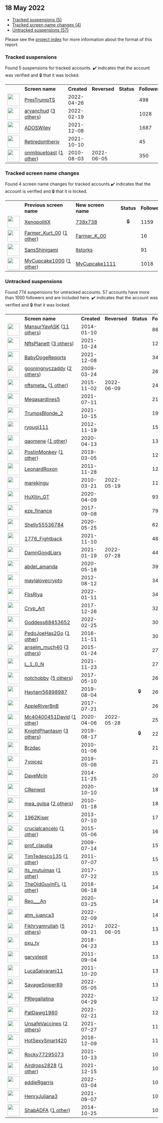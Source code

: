 ## 18 May 2022

* [Tracked suspensions (5)](#tracked-suspensions)
* [Tracked screen name changes (4)](#tracked-screen-name-changes)
* [Untracked suspensions (57)](#untracked-suspensions)

Please see the [project index](https://github.com/travisbrown/twitter-watch) for more information about the format of this report.

### Tracked suspensions

Found 5 suspensions for tracked accounts.
  ✔️ indicates that the account was verified and 🔒 that it was locked.

<table>
    <tr>
        <th></th>
        <th align="left">Screen name</th>
        <th align="left">Created</th>
        <th align="left">Reversed</th>
        <th align="left">Status</th>
        <th align="left">Followers</th>
        <th align="left">Ranking</th></tr>
    </tr>
        <tr>
            <td><a href="https://twitter.com/intent/user?user_id=1518751351500513280">
                <img src="https://pbs.twimg.com/profile_images/1520604870448848896/BHsndIC7_normal.jpg" width="40px" height="40px" align="center"/></a>
            </td>
            <td>
                <a href="https://twitter.com/PresTrumpTS">PresTrumpTS</a></td>
            <td>2022-04-26</td>
            <td></td>
            <td align="center"></td>
            <td>498</td>
            <td>757</td>
        </tr>
        <tr>
            <td><a href="https://twitter.com/intent/user?user_id=1495094035710676994">
                <img src="https://pbs.twimg.com/profile_images/1526264715088896007/19VG7pZK_normal.jpg" width="40px" height="40px" align="center"/></a>
            </td>
            <td>
                <a href="https://twitter.com/aryanchud">aryanchud</a>&nbsp;(<a href="https://api.memory.lol/v1/tw/id/1495094035710676994">3 others</a>)&nbsp;</td>
            <td>2022-02-19</td>
            <td></td>
            <td align="center"></td>
            <td>1028</td>
            <td>1782</td>
        </tr>
        <tr>
            <td><a href="https://twitter.com/intent/user?user_id=1468371649108267008">
                <img src="https://pbs.twimg.com/profile_images/1475344085925842945/zQ0MPpBR_normal.jpg" width="40px" height="40px" align="center"/></a>
            </td>
            <td>
                <a href="https://twitter.com/ADOSWiley">ADOSWiley</a></td>
            <td>2021-12-08</td>
            <td></td>
            <td align="center"></td>
            <td>1687</td>
            <td>2071</td>
        </tr>
        <tr>
            <td><a href="https://twitter.com/intent/user?user_id=1447287359335194624">
                <img src="https://pbs.twimg.com/profile_images/1447287932650409990/p-oCCuZ7_normal.jpg" width="40px" height="40px" align="center"/></a>
            </td>
            <td>
                <a href="https://twitter.com/Retiredontheriv">Retiredontheriv</a></td>
            <td>2021-10-10</td>
            <td></td>
            <td align="center"></td>
            <td>45</td>
            <td>33292</td>
        </tr>
        <tr>
            <td><a href="https://twitter.com/intent/user?user_id=174378852">
                <img src="https://pbs.twimg.com/profile_images/1182719433334251520/OfILSRjw_normal.jpg" width="40px" height="40px" align="center"/></a>
            </td>
            <td>
                <a href="https://twitter.com/onmilquetoast">onmilquetoast</a>&nbsp;(<a href="https://api.memory.lol/v1/tw/id/174378852">1 other</a>)&nbsp;</td>
            <td>2010-08-03</td>
            <td>2022-06-05</td>
            <td align="center"></td>
            <td>350</td>
            <td>81358</td>
        </tr></table>

### Tracked screen name changes

Found 4 screen name changes for tracked accounts.✔️ indicates that the account is verified and 🔒 that it is locked.

<table>
    <tr>
        <th></th>
        <th align="left">Previous screen name</th>
        <th align="left">New screen name</th>
        <th align="left">Status</th>
        <th align="left">Followers</th>
        <th align="left">Ranking</th></tr>
    </tr>
        <tr>
            <td><a href="https://twitter.com/intent/user?user_id=1305945020206321665">
                <img src="https://pbs.twimg.com/profile_images/1305950786774536192/7lrFkk_o_normal.jpg" width="40px" height="40px" align="center"/></a>
            </td>
            <td>
                <a href="https://twitter.com/XenopolitiX">XenopolitiX</a></td>
            <td>
                <a href="https://twitter.com/738x738">738x738</a>
            </td>
            <td align="center">🔒</td>
            <td>1159</td>
            <td>35140</td>
        </tr>
        <tr>
            <td><a href="https://twitter.com/intent/user?user_id=1524838707617943552">
                <img src="https://pbs.twimg.com/profile_images/1526338160149467136/Y_vi72WQ_normal.jpg" width="40px" height="40px" align="center"/></a>
            </td>
            <td>
                <a href="https://twitter.com/Farmer_Kurt_00">Farmer_Kurt_00</a>&nbsp;(<a href="https://api.memory.lol/v1/tw/id/1524838707617943552">1 other</a>)&nbsp;</td>
            <td>
                <a href="https://twitter.com/Farmer_K_00">Farmer_K_00</a>
            </td>
            <td align="center"></td>
            <td>16</td>
            <td>44766</td>
        </tr>
        <tr>
            <td><a href="https://twitter.com/intent/user?user_id=827672681491333120">
                <img src="https://pbs.twimg.com/profile_images/1539863376133767168/K0U7jtLu_normal.jpg" width="40px" height="40px" align="center"/></a>
            </td>
            <td>
                <a href="https://twitter.com/SansShinigami">SansShinigami</a></td>
            <td>
                <a href="https://twitter.com/ltstorks">ltstorks</a>
            </td>
            <td align="center"></td>
            <td>91</td>
            <td>61592</td>
        </tr>
        <tr>
            <td><a href="https://twitter.com/intent/user?user_id=1519002455069102081">
                <img src="https://pbs.twimg.com/profile_images/1520120800929628161/2MEbrwqZ_normal.jpg" width="40px" height="40px" align="center"/></a>
            </td>
            <td>
                <a href="https://twitter.com/MyCupcake1000">MyCupcake1000</a>&nbsp;(<a href="https://api.memory.lol/v1/tw/id/1519002455069102081">1 other</a>)&nbsp;</td>
            <td>
                <a href="https://twitter.com/MyCupcake1111">MyCupcake1111</a>
            </td>
            <td align="center"></td>
            <td>1018</td>
            <td>69938</td>
        </tr></table>


### Untracked suspensions

Found 774 suspensions for untracked accounts.
57 accounts have more than 1000 followers and are included here.
  ✔️ indicates that the account was verified and 🔒 that it was locked.

<table>
    <tr>
        <th></th>
        <th align="left">Screen name</th>
        <th align="left">Created</th>
        <th align="left">Reversed</th>
        <th align="left">Status</th>
        <th align="left">Followers</th>
    </tr>
        <tr>
            <td><a href="https://twitter.com/intent/user?user_id=2285746465">
                <img src="https://pbs.twimg.com/profile_images/1509912099937558535/OWXA9kL5_normal.jpg" width="40px" height="40px" align="center"/></a>
            </td>
            <td>
                <a href="https://twitter.com/MansurYavASK">MansurYavASK</a>&nbsp;(<a href="https://api.memory.lol/v1/tw/id/2285746465">11 others</a>)&nbsp;</td>
            <td>2014-01-10</td>
            <td></td>
            <td align="center"></td>
            <td>863784</td>
        </tr>
        <tr>
            <td><a href="https://twitter.com/intent/user?user_id=1452231072658427905">
                <img src="https://pbs.twimg.com/profile_images/1501227055282679810/6f_14Sjh_normal.jpg" width="40px" height="40px" align="center"/></a>
            </td>
            <td>
                <a href="https://twitter.com/NftsPlanett">NftsPlanett</a>&nbsp;(<a href="https://api.memory.lol/v1/tw/id/1452231072658427905">3 others</a>)&nbsp;</td>
            <td>2021-10-24</td>
            <td></td>
            <td align="center"></td>
            <td>128921</td>
        </tr>
        <tr>
            <td><a href="https://twitter.com/intent/user?user_id=1468405087160926209">
                <img src="https://pbs.twimg.com/profile_images/1480992903057092613/yHYFISHZ_normal.jpg" width="40px" height="40px" align="center"/></a>
            </td>
            <td>
                <a href="https://twitter.com/BabyDogeReports">BabyDogeReports</a></td>
            <td>2021-12-08</td>
            <td></td>
            <td align="center"></td>
            <td>34826</td>
        </tr>
        <tr>
            <td><a href="https://twitter.com/intent/user?user_id=26305099">
                <img src="https://abs.twimg.com/sticky/default_profile_images/default_profile_normal.png" width="40px" height="40px" align="center"/></a>
            </td>
            <td>
                <a href="https://twitter.com/gooningnyczaddy">gooningnyczaddy</a>&nbsp;(<a href="https://api.memory.lol/v1/tw/id/26305099">2 others</a>)&nbsp;</td>
            <td>2009-03-24</td>
            <td></td>
            <td align="center"></td>
            <td>26408</td>
        </tr>
        <tr>
            <td><a href="https://twitter.com/intent/user?user_id=4102443020">
                <img src="https://pbs.twimg.com/profile_images/1537848760600231937/z1ynvLww_normal.jpg" width="40px" height="40px" align="center"/></a>
            </td>
            <td>
                <a href="https://twitter.com/nftsmeta_">nftsmeta_</a>&nbsp;(<a href="https://api.memory.lol/v1/tw/id/4102443020">1 other</a>)&nbsp;</td>
            <td>2015-11-02</td>
            <td>2022-06-09</td>
            <td align="center"></td>
            <td>24488</td>
        </tr>
        <tr>
            <td><a href="https://twitter.com/intent/user?user_id=1414270107937767432">
                <img src="https://pbs.twimg.com/profile_images/1526233646969266176/cnakSQxw_normal.jpg" width="40px" height="40px" align="center"/></a>
            </td>
            <td>
                <a href="https://twitter.com/Megasardines5">Megasardines5</a></td>
            <td>2021-07-11</td>
            <td></td>
            <td align="center"></td>
            <td>21621</td>
        </tr>
        <tr>
            <td><a href="https://twitter.com/intent/user?user_id=1449106760145379329">
                <img src="https://pbs.twimg.com/profile_images/1517948285780066305/rAvk2Ayk_normal.jpg" width="40px" height="40px" align="center"/></a>
            </td>
            <td>
                <a href="https://twitter.com/TrumpsBlonde_2">TrumpsBlonde_2</a></td>
            <td>2021-10-15</td>
            <td></td>
            <td align="center"></td>
            <td>19915</td>
        </tr>
        <tr>
            <td><a href="https://twitter.com/intent/user?user_id=957146876">
                <img src="https://pbs.twimg.com/profile_images/1395258877986234369/NSpybHo9_normal.jpg" width="40px" height="40px" align="center"/></a>
            </td>
            <td>
                <a href="https://twitter.com/ryougi111">ryougi111</a></td>
            <td>2012-11-19</td>
            <td></td>
            <td align="center"></td>
            <td>15669</td>
        </tr>
        <tr>
            <td><a href="https://twitter.com/intent/user?user_id=1249518162665549824">
                <img src="https://pbs.twimg.com/profile_images/1519038068870811649/7wkJSI0X_normal.jpg" width="40px" height="40px" align="center"/></a>
            </td>
            <td>
                <a href="https://twitter.com/qaomene">qaomene</a>&nbsp;(<a href="https://api.memory.lol/v1/tw/id/1249518162665549824">1 other</a>)&nbsp;</td>
            <td>2020-04-13</td>
            <td></td>
            <td align="center"></td>
            <td>13669</td>
        </tr>
        <tr>
            <td><a href="https://twitter.com/intent/user?user_id=1102730501163384832">
                <img src="https://pbs.twimg.com/profile_images/1496703318495674370/q-A6yqTz_normal.jpg" width="40px" height="40px" align="center"/></a>
            </td>
            <td>
                <a href="https://twitter.com/PostinMonkey">PostinMonkey</a>&nbsp;(<a href="https://api.memory.lol/v1/tw/id/1102730501163384832">1 other</a>)&nbsp;</td>
            <td>2019-03-05</td>
            <td></td>
            <td align="center"></td>
            <td>12574</td>
        </tr>
        <tr>
            <td><a href="https://twitter.com/intent/user?user_id=423610335">
                <img src="https://pbs.twimg.com/profile_images/504275304081141761/0Gx4z1uj_normal.jpeg" width="40px" height="40px" align="center"/></a>
            </td>
            <td>
                <a href="https://twitter.com/LeonardRoxon">LeonardRoxon</a></td>
            <td>2011-11-28</td>
            <td></td>
            <td align="center"></td>
            <td>12542</td>
        </tr>
        <tr>
            <td><a href="https://twitter.com/intent/user?user_id=125171112">
                <img src="https://pbs.twimg.com/profile_images/1322507620654047236/oEzoQOHu_normal.png" width="40px" height="40px" align="center"/></a>
            </td>
            <td>
                <a href="https://twitter.com/marekingu">marekingu</a></td>
            <td>2010-03-21</td>
            <td>2022-05-19</td>
            <td align="center"></td>
            <td>11295</td>
        </tr>
        <tr>
            <td><a href="https://twitter.com/intent/user?user_id=1248346194159558659">
                <img src="https://pbs.twimg.com/profile_images/1321578250636791809/zJn7VJcB_normal.jpg" width="40px" height="40px" align="center"/></a>
            </td>
            <td>
                <a href="https://twitter.com/HuXljin_GT">HuXljin_GT</a></td>
            <td>2020-04-09</td>
            <td></td>
            <td align="center"></td>
            <td>9318</td>
        </tr>
        <tr>
            <td><a href="https://twitter.com/intent/user?user_id=906250510126206977">
                <img src="https://pbs.twimg.com/profile_images/1521350508564340736/h4hXa262_normal.jpg" width="40px" height="40px" align="center"/></a>
            </td>
            <td>
                <a href="https://twitter.com/eze_finance">eze_finance</a></td>
            <td>2017-09-08</td>
            <td></td>
            <td align="center"></td>
            <td>7930</td>
        </tr>
        <tr>
            <td><a href="https://twitter.com/intent/user?user_id=1264943289230385152">
                <img src="https://pbs.twimg.com/profile_images/1488233856230645769/MSkGL4Kx_normal.jpg" width="40px" height="40px" align="center"/></a>
            </td>
            <td>
                <a href="https://twitter.com/Shelly55536784">Shelly55536784</a></td>
            <td>2020-05-25</td>
            <td></td>
            <td align="center"></td>
            <td>6254</td>
        </tr>
        <tr>
            <td><a href="https://twitter.com/intent/user?user_id=1458421808273702915">
                <img src="https://pbs.twimg.com/profile_images/1458422661089009680/8OpVVcql_normal.jpg" width="40px" height="40px" align="center"/></a>
            </td>
            <td>
                <a href="https://twitter.com/1776_Fightback">1776_Fightback</a></td>
            <td>2021-11-10</td>
            <td></td>
            <td align="center"></td>
            <td>4815</td>
        </tr>
        <tr>
            <td><a href="https://twitter.com/intent/user?user_id=1351477451273228294">
                <img src="https://pbs.twimg.com/profile_images/1397814424153559045/CBpdvth9_normal.jpg" width="40px" height="40px" align="center"/></a>
            </td>
            <td>
                <a href="https://twitter.com/DamnGoodLiars">DamnGoodLiars</a></td>
            <td>2021-01-19</td>
            <td>2022-07-28</td>
            <td align="center"></td>
            <td>4440</td>
        </tr>
        <tr>
            <td><a href="https://twitter.com/intent/user?user_id=1262382448295456768">
                <img src="https://pbs.twimg.com/profile_images/1371489695339794439/MLTdT3_l_normal.jpg" width="40px" height="40px" align="center"/></a>
            </td>
            <td>
                <a href="https://twitter.com/abdel_amanda">abdel_amanda</a></td>
            <td>2020-05-18</td>
            <td></td>
            <td align="center"></td>
            <td>3991</td>
        </tr>
        <tr>
            <td><a href="https://twitter.com/intent/user?user_id=753345476">
                <img src="https://abs.twimg.com/sticky/default_profile_images/default_profile_normal.png" width="40px" height="40px" align="center"/></a>
            </td>
            <td>
                <a href="https://twitter.com/maylalovecrypto">maylalovecrypto</a></td>
            <td>2012-08-12</td>
            <td></td>
            <td align="center"></td>
            <td>3484</td>
        </tr>
        <tr>
            <td><a href="https://twitter.com/intent/user?user_id=1480808955110592513">
                <img src="https://pbs.twimg.com/profile_images/1511226293983281159/au23vw7B_normal.jpg" width="40px" height="40px" align="center"/></a>
            </td>
            <td>
                <a href="https://twitter.com/FbsRiya">FbsRiya</a></td>
            <td>2022-01-11</td>
            <td></td>
            <td align="center"></td>
            <td>3459</td>
        </tr>
        <tr>
            <td><a href="https://twitter.com/intent/user?user_id=945574174235545601">
                <img src="https://pbs.twimg.com/profile_images/950490075200196608/xL2Ezhm0_normal.jpg" width="40px" height="40px" align="center"/></a>
            </td>
            <td>
                <a href="https://twitter.com/Cryp_Art">Cryp_Art</a></td>
            <td>2017-12-26</td>
            <td></td>
            <td align="center"></td>
            <td>3244</td>
        </tr>
        <tr>
            <td><a href="https://twitter.com/intent/user?user_id=1497224017283006479">
                <img src="https://pbs.twimg.com/profile_images/1521392501592137728/3RtEr02g_normal.jpg" width="40px" height="40px" align="center"/></a>
            </td>
            <td>
                <a href="https://twitter.com/Goddess88453652">Goddess88453652</a></td>
            <td>2022-02-25</td>
            <td></td>
            <td align="center"></td>
            <td>3024</td>
        </tr>
        <tr>
            <td><a href="https://twitter.com/intent/user?user_id=797078151801303044">
                <img src="https://pbs.twimg.com/profile_images/1505571056039440389/Udel5naH_normal.jpg" width="40px" height="40px" align="center"/></a>
            </td>
            <td>
                <a href="https://twitter.com/PedoJoeHas2Go">PedoJoeHas2Go</a>&nbsp;(<a href="https://api.memory.lol/v1/tw/id/797078151801303044">1 other</a>)&nbsp;</td>
            <td>2016-11-11</td>
            <td></td>
            <td align="center"></td>
            <td>3015</td>
        </tr>
        <tr>
            <td><a href="https://twitter.com/intent/user?user_id=2996683077">
                <img src="https://pbs.twimg.com/profile_images/1522909131878846464/KSrIWGnK_normal.jpg" width="40px" height="40px" align="center"/></a>
            </td>
            <td>
                <a href="https://twitter.com/anselm_much40">anselm_much40</a>&nbsp;(<a href="https://api.memory.lol/v1/tw/id/2996683077">3 others</a>)&nbsp;</td>
            <td>2015-01-24</td>
            <td></td>
            <td align="center"></td>
            <td>2783</td>
        </tr>
        <tr>
            <td><a href="https://twitter.com/intent/user?user_id=1463125620083154948">
                <img src="https://pbs.twimg.com/profile_images/1517135264866578432/KPcIphzx_normal.jpg" width="40px" height="40px" align="center"/></a>
            </td>
            <td>
                <a href="https://twitter.com/L_1_0_N">L_1_0_N</a></td>
            <td>2021-11-23</td>
            <td></td>
            <td align="center"></td>
            <td>2743</td>
        </tr>
        <tr>
            <td><a href="https://twitter.com/intent/user?user_id=862119484248739844">
                <img src="https://pbs.twimg.com/profile_images/1522683986308386816/L8kURxRT_normal.jpg" width="40px" height="40px" align="center"/></a>
            </td>
            <td>
                <a href="https://twitter.com/notchobby">notchobby</a>&nbsp;(<a href="https://api.memory.lol/v1/tw/id/862119484248739844">5 others</a>)&nbsp;</td>
            <td>2017-05-10</td>
            <td></td>
            <td align="center"></td>
            <td>2673</td>
        </tr>
        <tr>
            <td><a href="https://twitter.com/intent/user?user_id=1158011469650415616">
                <img src="https://pbs.twimg.com/profile_images/1442770428649480192/JI2iCNPG_normal.jpg" width="40px" height="40px" align="center"/></a>
            </td>
            <td>
                <a href="https://twitter.com/Haytam56898987">Haytam56898987</a></td>
            <td>2019-08-04</td>
            <td></td>
            <td align="center">🔒</td>
            <td>2668</td>
        </tr>
        <tr>
            <td><a href="https://twitter.com/intent/user?user_id=888521171464970241">
                <img src="https://pbs.twimg.com/profile_images/1214201664795602946/Z6i7i_BE_normal.jpg" width="40px" height="40px" align="center"/></a>
            </td>
            <td>
                <a href="https://twitter.com/AppleRiverBnB">AppleRiverBnB</a></td>
            <td>2017-07-21</td>
            <td></td>
            <td align="center"></td>
            <td>2651</td>
        </tr>
        <tr>
            <td><a href="https://twitter.com/intent/user?user_id=1247085561984229379">
                <img src="https://pbs.twimg.com/profile_images/1270069829748260871/tIMx6jR9_normal.jpg" width="40px" height="40px" align="center"/></a>
            </td>
            <td>
                <a href="https://twitter.com/Mc40400451David">Mc40400451David</a>&nbsp;(<a href="https://api.memory.lol/v1/tw/id/1247085561984229379">1 other</a>)&nbsp;</td>
            <td>2020-04-06</td>
            <td>2022-05-28</td>
            <td align="center"></td>
            <td>2536</td>
        </tr>
        <tr>
            <td><a href="https://twitter.com/intent/user?user_id=1162727287923625984">
                <img src="https://pbs.twimg.com/profile_images/1231943100593037313/qlgx2XE5_normal.jpg" width="40px" height="40px" align="center"/></a>
            </td>
            <td>
                <a href="https://twitter.com/KnightPhantasm">KnightPhantasm</a>&nbsp;(<a href="https://api.memory.lol/v1/tw/id/1162727287923625984">3 others</a>)&nbsp;</td>
            <td>2019-08-17</td>
            <td></td>
            <td align="center">🔒</td>
            <td>2208</td>
        </tr>
        <tr>
            <td><a href="https://twitter.com/intent/user?user_id=102484319">
                <img src="https://pbs.twimg.com/profile_images/644102856618999808/MjEXRA5G_normal.jpg" width="40px" height="40px" align="center"/></a>
            </td>
            <td>
                <a href="https://twitter.com/Brzdac">Brzdac</a></td>
            <td>2010-01-06</td>
            <td></td>
            <td align="center"></td>
            <td>2161</td>
        </tr>
        <tr>
            <td><a href="https://twitter.com/intent/user?user_id=1125368558702288896">
                <img src="https://pbs.twimg.com/profile_images/1519219431783686144/CZqdKxnX_normal.jpg" width="40px" height="40px" align="center"/></a>
            </td>
            <td>
                <a href="https://twitter.com/7voicez">7voicez</a></td>
            <td>2019-05-06</td>
            <td></td>
            <td align="center"></td>
            <td>2149</td>
        </tr>
        <tr>
            <td><a href="https://twitter.com/intent/user?user_id=2909563304">
                <img src="https://pbs.twimg.com/profile_images/1514808781917474824/KzkWAIkU_normal.jpg" width="40px" height="40px" align="center"/></a>
            </td>
            <td>
                <a href="https://twitter.com/DaveMcln">DaveMcln</a></td>
            <td>2014-11-25</td>
            <td></td>
            <td align="center"></td>
            <td>2044</td>
        </tr>
        <tr>
            <td><a href="https://twitter.com/intent/user?user_id=1314969573209378817">
                <img src="https://pbs.twimg.com/profile_images/1372737209795760128/GEbd-oAg_normal.jpg" width="40px" height="40px" align="center"/></a>
            </td>
            <td>
                <a href="https://twitter.com/CRenwot">CRenwot</a></td>
            <td>2020-10-10</td>
            <td></td>
            <td align="center"></td>
            <td>1837</td>
        </tr>
        <tr>
            <td><a href="https://twitter.com/intent/user?user_id=106239911">
                <img src="https://pbs.twimg.com/profile_images/1522648561393238017/L_2uXp3t_normal.jpg" width="40px" height="40px" align="center"/></a>
            </td>
            <td>
                <a href="https://twitter.com/mea_gulpa">mea_gulpa</a>&nbsp;(<a href="https://api.memory.lol/v1/tw/id/106239911">2 others</a>)&nbsp;</td>
            <td>2010-01-18</td>
            <td></td>
            <td align="center"></td>
            <td>1829</td>
        </tr>
        <tr>
            <td><a href="https://twitter.com/intent/user?user_id=1584035035">
                <img src="https://pbs.twimg.com/profile_images/1352398465192497152/FBeoNc6h_normal.jpg" width="40px" height="40px" align="center"/></a>
            </td>
            <td>
                <a href="https://twitter.com/1962Kiser">1962Kiser</a></td>
            <td>2013-07-10</td>
            <td></td>
            <td align="center"></td>
            <td>1765</td>
        </tr>
        <tr>
            <td><a href="https://twitter.com/intent/user?user_id=3237908699">
                <img src="https://pbs.twimg.com/profile_images/1525853844315439104/OMZ48UR4_normal.jpg" width="40px" height="40px" align="center"/></a>
            </td>
            <td>
                <a href="https://twitter.com/crucialcancelo">crucialcancelo</a>&nbsp;(<a href="https://api.memory.lol/v1/tw/id/3237908699">1 other</a>)&nbsp;</td>
            <td>2015-05-06</td>
            <td></td>
            <td align="center"></td>
            <td>1639</td>
        </tr>
        <tr>
            <td><a href="https://twitter.com/intent/user?user_id=56544075">
                <img src="https://pbs.twimg.com/profile_images/1373969366119759874/qGUqzYgN_normal.jpg" width="40px" height="40px" align="center"/></a>
            </td>
            <td>
                <a href="https://twitter.com/prof_claudia">prof_claudia</a></td>
            <td>2009-07-14</td>
            <td></td>
            <td align="center"></td>
            <td>1571</td>
        </tr>
        <tr>
            <td><a href="https://twitter.com/intent/user?user_id=331302647">
                <img src="https://pbs.twimg.com/profile_images/1114481507110776832/CGuudzHw_normal.jpg" width="40px" height="40px" align="center"/></a>
            </td>
            <td>
                <a href="https://twitter.com/TimTedesco135">TimTedesco135</a>&nbsp;(<a href="https://api.memory.lol/v1/tw/id/331302647">1 other</a>)&nbsp;</td>
            <td>2011-07-07</td>
            <td></td>
            <td align="center"></td>
            <td>1567</td>
        </tr>
        <tr>
            <td><a href="https://twitter.com/intent/user?user_id=888658946516496384">
                <img src="https://pbs.twimg.com/profile_images/1524799806807461889/dqSQITW5_normal.jpg" width="40px" height="40px" align="center"/></a>
            </td>
            <td>
                <a href="https://twitter.com/its_mutuimax">its_mutuimax</a>&nbsp;(<a href="https://api.memory.lol/v1/tw/id/888658946516496384">1 other</a>)&nbsp;</td>
            <td>2017-07-22</td>
            <td></td>
            <td align="center"></td>
            <td>1536</td>
        </tr>
        <tr>
            <td><a href="https://twitter.com/intent/user?user_id=1008837438201090051">
                <img src="https://pbs.twimg.com/profile_images/1526217943608066048/7Qx42TxE_normal.jpg" width="40px" height="40px" align="center"/></a>
            </td>
            <td>
                <a href="https://twitter.com/TheOldGuyinFL">TheOldGuyinFL</a>&nbsp;(<a href="https://api.memory.lol/v1/tw/id/1008837438201090051">1 other</a>)&nbsp;</td>
            <td>2018-06-18</td>
            <td></td>
            <td align="center"></td>
            <td>1445</td>
        </tr>
        <tr>
            <td><a href="https://twitter.com/intent/user?user_id=1242928677899448331">
                <img src="https://pbs.twimg.com/profile_images/1242930306769920002/gQdFGkc4_normal.png" width="40px" height="40px" align="center"/></a>
            </td>
            <td>
                <a href="https://twitter.com/Reo___An">Reo___An</a></td>
            <td>2020-03-25</td>
            <td></td>
            <td align="center"></td>
            <td>1429</td>
        </tr>
        <tr>
            <td><a href="https://twitter.com/intent/user?user_id=1491516148046872579">
                <img src="https://pbs.twimg.com/profile_images/1496008320133513219/oonJrVJb_normal.jpg" width="40px" height="40px" align="center"/></a>
            </td>
            <td>
                <a href="https://twitter.com/atm_juanca3">atm_juanca3</a></td>
            <td>2022-02-09</td>
            <td></td>
            <td align="center"></td>
            <td>1402</td>
        </tr>
        <tr>
            <td><a href="https://twitter.com/intent/user?user_id=837132229">
                <img src="https://pbs.twimg.com/profile_images/1566909038448627712/I1QdL4BG_normal.jpg" width="40px" height="40px" align="center"/></a>
            </td>
            <td>
                <a href="https://twitter.com/Fikhryamrullah">Fikhryamrullah</a>&nbsp;(<a href="https://api.memory.lol/v1/tw/id/837132229">5 others</a>)&nbsp;</td>
            <td>2012-09-21</td>
            <td>2022-06-05</td>
            <td align="center"></td>
            <td>1393</td>
        </tr>
        <tr>
            <td><a href="https://twitter.com/intent/user?user_id=988287998071631872">
                <img src="https://pbs.twimg.com/profile_images/1277722295847575552/F1MpZL0F_normal.jpg" width="40px" height="40px" align="center"/></a>
            </td>
            <td>
                <a href="https://twitter.com/pxu_tv">pxu_tv</a></td>
            <td>2018-04-23</td>
            <td></td>
            <td align="center"></td>
            <td>1339</td>
        </tr>
        <tr>
            <td><a href="https://twitter.com/intent/user?user_id=367608157">
                <img src="https://pbs.twimg.com/profile_images/1511079167907008517/A7O3vD0f_normal.jpg" width="40px" height="40px" align="center"/></a>
            </td>
            <td>
                <a href="https://twitter.com/garystepit">garystepit</a></td>
            <td>2011-09-04</td>
            <td></td>
            <td align="center"></td>
            <td>1323</td>
        </tr>
        <tr>
            <td><a href="https://twitter.com/intent/user?user_id=394692990">
                <img src="https://pbs.twimg.com/profile_images/906169646134558720/lqp9UO16_normal.jpg" width="40px" height="40px" align="center"/></a>
            </td>
            <td>
                <a href="https://twitter.com/LucaSalvarani11">LucaSalvarani11</a></td>
            <td>2011-10-20</td>
            <td></td>
            <td align="center"></td>
            <td>1304</td>
        </tr>
        <tr>
            <td><a href="https://twitter.com/intent/user?user_id=1522347131478192128">
                <img src="https://pbs.twimg.com/profile_images/1522594747218595841/XZ4u0ssa_normal.jpg" width="40px" height="40px" align="center"/></a>
            </td>
            <td>
                <a href="https://twitter.com/SavageSniper89">SavageSniper89</a></td>
            <td>2022-05-05</td>
            <td></td>
            <td align="center"></td>
            <td>1304</td>
        </tr>
        <tr>
            <td><a href="https://twitter.com/intent/user?user_id=1519840819779309568">
                <img src="https://pbs.twimg.com/profile_images/1524439573836623873/7swVo5uO_normal.jpg" width="40px" height="40px" align="center"/></a>
            </td>
            <td>
                <a href="https://twitter.com/PRlegallatina">PRlegallatina</a></td>
            <td>2022-04-29</td>
            <td></td>
            <td align="center"></td>
            <td>1297</td>
        </tr>
        <tr>
            <td><a href="https://twitter.com/intent/user?user_id=1495790221602000896">
                <img src="https://pbs.twimg.com/profile_images/1521092580573855745/hoJmMBq3_normal.jpg" width="40px" height="40px" align="center"/></a>
            </td>
            <td>
                <a href="https://twitter.com/PatDawg1980">PatDawg1980</a></td>
            <td>2022-02-21</td>
            <td></td>
            <td align="center"></td>
            <td>1205</td>
        </tr>
        <tr>
            <td><a href="https://twitter.com/intent/user?user_id=1420026192640544772">
                <img src="https://pbs.twimg.com/profile_images/1478991518878904320/RI34cL8A_normal.jpg" width="40px" height="40px" align="center"/></a>
            </td>
            <td>
                <a href="https://twitter.com/UnsafeVaccines">UnsafeVaccines</a>&nbsp;(<a href="https://api.memory.lol/v1/tw/id/1420026192640544772">2 others</a>)&nbsp;</td>
            <td>2021-07-27</td>
            <td></td>
            <td align="center"></td>
            <td>1177</td>
        </tr>
        <tr>
            <td><a href="https://twitter.com/intent/user?user_id=807334825820467200">
                <img src="https://pbs.twimg.com/profile_images/1513460545785311232/RvcqbnY5_normal.jpg" width="40px" height="40px" align="center"/></a>
            </td>
            <td>
                <a href="https://twitter.com/HotSexySmart420">HotSexySmart420</a></td>
            <td>2016-12-09</td>
            <td></td>
            <td align="center"></td>
            <td>1153</td>
        </tr>
        <tr>
            <td><a href="https://twitter.com/intent/user?user_id=1448343644424089601">
                <img src="https://pbs.twimg.com/profile_images/1519011983277924353/dh-OjhsG_normal.jpg" width="40px" height="40px" align="center"/></a>
            </td>
            <td>
                <a href="https://twitter.com/Rocky77295073">Rocky77295073</a></td>
            <td>2021-10-13</td>
            <td></td>
            <td align="center"></td>
            <td>1072</td>
        </tr>
        <tr>
            <td><a href="https://twitter.com/intent/user?user_id=1471139567172395011">
                <img src="https://pbs.twimg.com/profile_images/1526096814172082177/hanrlH4a_normal.jpg" width="40px" height="40px" align="center"/></a>
            </td>
            <td>
                <a href="https://twitter.com/Airdrops2828">Airdrops2828</a>&nbsp;(<a href="https://api.memory.lol/v1/tw/id/1471139567172395011">1 other</a>)&nbsp;</td>
            <td>2021-12-15</td>
            <td></td>
            <td align="center"></td>
            <td>1048</td>
        </tr>
        <tr>
            <td><a href="https://twitter.com/intent/user?user_id=1499699765864509441">
                <img src="https://pbs.twimg.com/profile_images/1522217106732830721/eno69AVf_normal.jpg" width="40px" height="40px" align="center"/></a>
            </td>
            <td>
                <a href="https://twitter.com/eddieRgarris">eddieRgarris</a></td>
            <td>2022-03-04</td>
            <td></td>
            <td align="center"></td>
            <td>1018</td>
        </tr>
        <tr>
            <td><a href="https://twitter.com/intent/user?user_id=1435340907759419396">
                <img src="https://pbs.twimg.com/profile_images/1464482387908173828/6QyE6rrX_normal.jpg" width="40px" height="40px" align="center"/></a>
            </td>
            <td>
                <a href="https://twitter.com/HenryJuliana3">HenryJuliana3</a></td>
            <td>2021-09-07</td>
            <td></td>
            <td align="center"></td>
            <td>1006</td>
        </tr>
        <tr>
            <td><a href="https://twitter.com/intent/user?user_id=2843681110">
                <img src="https://pbs.twimg.com/profile_images/1435002524638003212/aGzg_bYc_normal.jpg" width="40px" height="40px" align="center"/></a>
            </td>
            <td>
                <a href="https://twitter.com/ShabADFA">ShabADFA</a>&nbsp;(<a href="https://api.memory.lol/v1/tw/id/2843681110">1 other</a>)&nbsp;</td>
            <td>2014-10-25</td>
            <td></td>
            <td align="center"></td>
            <td>1004</td>
        </tr></table>
